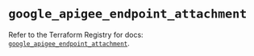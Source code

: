 # `google_apigee_endpoint_attachment`

Refer to the Terraform Registry for docs: [`google_apigee_endpoint_attachment`](https://registry.terraform.io/providers/hashicorp/google-beta/6.26.0/docs/resources/google_apigee_endpoint_attachment).
